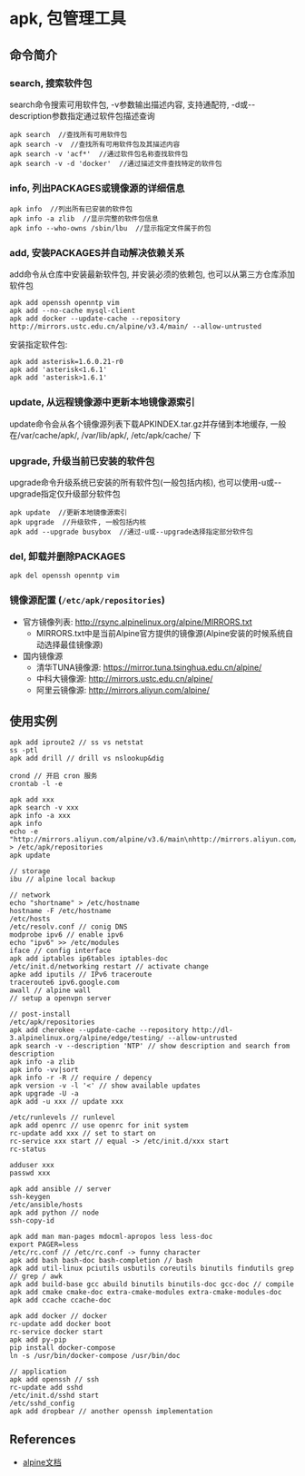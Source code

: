 # apk, 包管理工具

## 命令简介

### search, 搜索软件包

search命令搜索可用软件包, -v参数输出描述内容, 支持通配符, 
-d或--description参数指定通过软件包描述查询

```
apk search  //查找所有可用软件包
apk search -v  //查找所有可用软件包及其描述内容
apk search -v 'acf*'  //通过软件包名称查找软件包
apk search -v -d 'docker'  //通过描述文件查找特定的软件包
```

### info, 列出PACKAGES或镜像源的详细信息

```
apk info  //列出所有已安装的软件包
apk info -a zlib  //显示完整的软件包信息
apk info --who-owns /sbin/lbu  //显示指定文件属于的包
```

### add, 安装PACKAGES并自动解决依赖关系

add命令从仓库中安装最新软件包, 并安装必须的依赖包, 也可以从第三方仓库添加软件包
```
apk add openssh openntp vim
apk add --no-cache mysql-client
apk add docker --update-cache --repository http://mirrors.ustc.edu.cn/alpine/v3.4/main/ --allow-untrusted
```

安装指定软件包:
```
apk add asterisk=1.6.0.21-r0
apk add 'asterisk<1.6.1'
apk add 'asterisk>1.6.1'
```

### update, 从远程镜像源中更新本地镜像源索引

update命令会从各个镜像源列表下载APKINDEX.tar.gz并存储到本地缓存, 
一般在/var/cache/apk/, /var/lib/apk/, /etc/apk/cache/ 下

### upgrade, 升级当前已安装的软件包

upgrade命令升级系统已安装的所有软件包(一般包括内核), 也可以使用-u或--upgrade指定仅升级部分软件包
```
apk update  //更新本地镜像源索引
apk upgrade  //升级软件, 一般包括内核
apk add --upgrade busybox  //通过-u或--upgrade选择指定部分软件包
```

### del, 卸载并删除PACKAGES
```
apk del openssh openntp vim
```

### 镜像源配置 (`/etc/apk/repositories`)

+ 官方镜像列表: <http://rsync.alpinelinux.org/alpine/MIRRORS.txt>
    + MIRRORS.txt中是当前Alpine官方提供的镜像源(Alpine安装的时候系统自动选择最佳镜像源)
+ 国内镜像源
    + 清华TUNA镜像源: https://mirror.tuna.tsinghua.edu.cn/alpine/
    + 中科大镜像源: http://mirrors.ustc.edu.cn/alpine/
    + 阿里云镜像源: http://mirrors.aliyun.com/alpine/


## 使用实例

```
apk add iproute2 // ss vs netstat
ss -ptl
apk add drill // drill vs nslookup&dig

crond // 开启 cron 服务
crontab -l -e

apk add xxx
apk search -v xxx
apk info -a xxx
apk info
echo -e "http://mirrors.aliyun.com/alpine/v3.6/main\nhttp://mirrors.aliyun.com/alpine/v3.6/community" > /etc/apk/repositories
apk update

// storage
ibu // alpine local backup

// network
echo "shortname" > /etc/hostname
hostname -F /etc/hostname
/etc/hosts
/etc/resolv.conf // conig DNS
modprobe ipv6 // enable ipv6
echo "ipv6" >> /etc/modules
iface // config interface
apk add iptables ip6tables iptables-doc
/etc/init.d/networking restart // activate change
apke add iputils // IPv6 traceroute
traceroute6 ipv6.google.com
awall // alpine wall
// setup a openvpn server

// post-install
/etc/apk/repositories
apk add cherokee --update-cache --repository http://dl-3.alpinelinux.org/alpine/edge/testing/ --allow-untrusted
apk search -v --description 'NTP' // show description and search from description
apk info -a zlib
apk info -vv|sort
apk info -r -R // require / depency
apk version -v -l '<' // show available updates
apk upgrade -U -a
apk add -u xxx // update xxx

/etc/runlevels // runlevel
apk add openrc // use openrc for init system
rc-update add xxx // set to start on
rc-service xxx start // equal -> /etc/init.d/xxx start
rc-status

adduser xxx
passwd xxx

apk add ansible // server
ssh-keygen
/etc/ansible/hosts
apk add python // node
ssh-copy-id

apk add man man-pages mdocml-apropos less less-doc
export PAGER=less
/etc/rc.conf // /etc/rc.conf -> funny character
apk add bash bash-doc bash-completion // bash
apk add util-linux pciutils usbutils coreutils binutils findutils grep // grep / awk
apk add build-base gcc abuild binutils binutils-doc gcc-doc // compile
apk add cmake cmake-doc extra-cmake-modules extra-cmake-modules-doc
apk add ccache ccache-doc

apk add docker // docker
rc-update add docker boot
rc-service docker start
apk add py-pip
pip install docker-compose
ln -s /usr/bin/docker-compose /usr/bin/doc

// application
apk add openssh // ssh
rc-update add sshd
/etc/init.d/sshd start
/etc/sshd_config
apk add dropbear // another openssh implementation
```

## References

+ [alpine文档](https://wiki.alpinelinux.org/wiki/Developer_Documentation)
